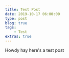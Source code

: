 ```yaml
---
title: Test Post
date: 2019-10-17 06:00:00
type: post
blog: true
tags:
    - Test
extras: true
---
```


Howdy hay here's a test post